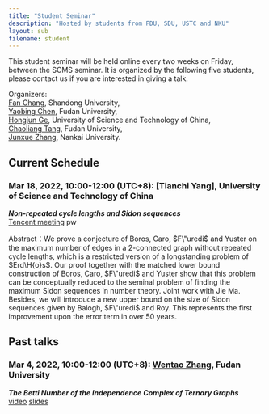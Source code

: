 ```yaml
---
title: "Student Seminar"
description: "Hosted by students from FDU, SDU, USTC and NKU"
layout: sub
filename: student
--- 
```


This student seminar will be held online every two weeks on Friday, between the SCMS seminar. It is organized by the following five students, please contact us if you are interested in giving a talk.

Organizers: <br>
[Fan Chang](mailto:fchang@mail.sdu.edu.cn), Shandong University, <br>
[Yaobing Chen](mailto:ybchen21@m.fudan.edu.cn), Fudan University, <br>
[Hongjun Ge](mailto:ghj17000225@mail.ustc.edu.cn), University of Science and Technology of China, <br>
[Chaoliang Tang](mailto:cltang17@fudan.edu.cn), Fudan University, <br>
[Junxue Zhang](mailto:jxuezhang@163.com), Nankai University. <br>

## Current Schedule
### Mar 18, 2022, 10:00-12:00 (UTC+8): [Tianchi Yang], University of Science and Technology of China    
_**Non-repeated cycle lengths and Sidon sequences**_      
[Tencent meeting](https://) pw     

Abstract：We prove a conjecture of Boros, Caro, $F\"uredi$ and Yuster on the maximum number of edges in a 2-connected graph without repeated cycle lengths, which is a restricted version of a longstanding problem of $Erd\H{o}s$. Our proof together with the matched lower bound construction of Boros, Caro, $F\"uredi$ and Yuster show that this problem can be conceptually reduced to the seminal problem of finding the maximum Sidon sequences in number theory. Joint work with Jie Ma. Besides, we will introduce a new upper bound on the size of Sidon sequences given by Balogh, $F\"uredi$ and Roy. This represents the first improvement upon the error term in over 50 years.

## Past talks
### Mar 4, 2022, 10:00-12:00 (UTC+8): [Wentao Zhang](mailto:wtzhang20@fudan.edu.cn), Fudan University    
_**The Betti Number of the Independence Complex of Ternary Graphs**_   
[video](https://meeting.tencent.com/user-center/shared-record-info?id=c8325b8d-0ad6-443f-8e2f-2c9aad2a97a7&click_source_for_middle_login=1)     [slides](./slides/2022/The_betty_number_of_the_independence_complex_of_ternary_graphs_20220304.pdf)
